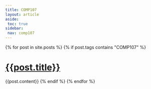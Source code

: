 ```yaml
---
title: COMP107
layout: article
aside:
 toc: true
sidebar:
 nav: comp107
---
```

{% for post in site.posts %}
{% if post.tags contains "COMP107" %}
# [{{post.title}}]({{site.baseurl}}{{post.url}})
{{post.content}}
{% endif %}
{% endfor %}